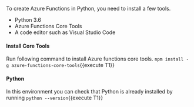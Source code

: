 To create Azure Functions in Python, you need to install a few tools.

- Python 3.6
- Azure Functions Core Tools
- A code editor such as Visual Studio Code

#### Install Core Tools
Run following command to install Azure functions core tools.
`npm install -g azure-functions-core-tools`{{execute T1}}

#### Python
In this environment you can check that Python is already installed by running `python --version`{{execute T1}}